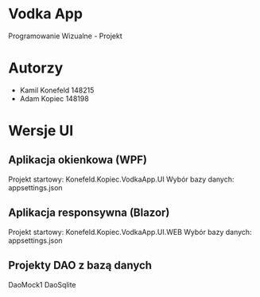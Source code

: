 # Vodka App
Programowanie Wizualne - Projekt

# Autorzy
* Kamil Konefeld 148215
* Adam Kopiec 148198

# Wersje UI
## Aplikacja okienkowa (WPF)
Projekt startowy: Konefeld.Kopiec.VodkaApp.UI
Wybór bazy danych: appsettings.json

## Aplikacja responsywna (Blazor)
Projekt startowy: Konefeld.Kopiec.VodkaApp.UI.WEB
Wybór bazy danych: appsettings.json

## Projekty DAO z bazą danych
DaoMock1
DaoSqlite
